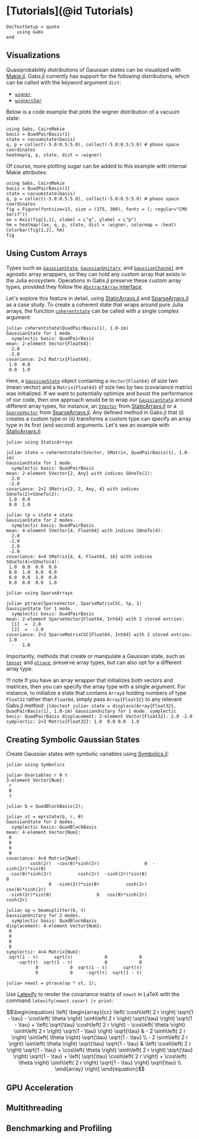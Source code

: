 # [Tutorials](@id Tutorials)

```@meta
DocTestSetup = quote
    using Gabs
end
```

## Visualizations

Quasiprobability distributions of Gaussian states can be visualized with [Makie.jl](https://github.com/MakieOrg/Makie.jl). Gabs.jl
currently has support for the following distributions, which can be called with the keyword argument `dist`:
- [`wigner`](@ref)
- [`wignerchar`](@ref)

Below is a code example that plots the wigner distribution of a vacuum state:
```@example
using Gabs, CairoMakie
basis = QuadPairBasis(1)
state = vacuumstate(basis)
q, p = collect(-5.0:0.5:5.0), collect(-5.0:0.5:5.0) # phase space coordinates
heatmap(q, p, state, dist = :wigner)
```
Of course, more plotting sugar can be added to this example with internal Makie attributes:
```@example
using Gabs, CairoMakie
basis = QuadPairBasis(1)
state = vacuumstate(basis)
q, p = collect(-5.0:0.5:5.0), collect(-5.0:0.5:5.0) # phase space coordinates
fig = Figure(fontsize=15, size = (375, 300), fonts = (; regular="CMU Serif"))
ax = Axis(fig[1,1], xlabel = L"q", ylabel = L"p")
hm = heatmap!(ax, q, p, state, dist = :wigner, colormap = :heat)
Colorbar(fig[1,2], hm)
fig
```
## Using Custom Arrays

Types such as [`GaussianState`](@ref), [`GaussianUnitary`](@ref), and
[`GaussianChannel`](@ref) are agnostic array wrappers, so they can hold any custom array that exists
in the Julia ecosystem. Operations in Gabs.jl preserve these custom array types, provided they
follow the [`AbstractArray` interface](https://docs.julialang.org/en/v1/manual/interfaces/#man-interface-array).

Let's explore this feature in detail, using [StaticArrays.jl](https://github.com/JuliaArrays/StaticArrays.jl) and [SparseArrays.jl](https://github.com/JuliaSparse/SparseArrays.jl) as a case study. To create a coherent state that wraps around pure Julia arrays, the function
[`coherentstate`](@ref) can be called with a single complex argument:
```jldoctest
julia> coherentstate(QuadPairBasis(1), 1.0-im)
GaussianState for 1 mode.
  symplectic basis: QuadPairBasis
mean: 2-element Vector{Float64}:
  2.0
 -2.0
covariance: 2×2 Matrix{Float64}:
 1.0  0.0
 0.0  1.0
```
Here, a [`GaussianState`](@ref) object containing a `Vector{Float64}` of size two (mean vector)
and a `Matrix{Float64}` of size two by two (covariance matrix) was initialized. If we want to potentially optimize and boost the performance of our code,
then one approach would be to wrap our [`GaussianState`](@ref) around different array types, for instance, an [`SVector`](https://juliaarrays.github.io/StaticArrays.jl/stable/api/#StaticArraysCore.SVector) from [StaticArrays.jl](https://github.com/JuliaArrays/StaticArrays.jl) or a [`SparseVector`](https://docs.julialang.org/en/v1/stdlib/SparseArrays/#SparseArrays.SparseVector) from [SparseArrays.jl](https://github.com/JuliaSparse/SparseArrays.jl). Any defined method in Gabs.jl that (i) creates a custom type or (ii) transforms a custom type
can specify an array type in its first (and second) arguments. Let's see an example with [StaticArrays.jl](https://github.com/JuliaArrays/StaticArrays.jl):
```jldoctest
julia> using StaticArrays

julia> state = coherentstate(SVector, SMatrix, QuadPairBasis(1), 1.0-im)
GaussianState for 1 mode.
  symplectic basis: QuadPairBasis
mean: 2-element SVector{2, Any} with indices SOneTo(2):
  2.0
 -2.0
covariance: 2×2 SMatrix{2, 2, Any, 4} with indices SOneTo(2)×SOneTo(2):
 1.0  0.0
 0.0  1.0

julia> tp = state ⊗ state
GaussianState for 2 modes.
  symplectic basis: QuadPairBasis
mean: 4-element SVector{4, Float64} with indices SOneTo(4):
  2.0
 -2.0
  2.0
 -2.0
covariance: 4×4 SMatrix{4, 4, Float64, 16} with indices SOneTo(4)×SOneTo(4):
 1.0  0.0  0.0  0.0
 0.0  1.0  0.0  0.0
 0.0  0.0  1.0  0.0
 0.0  0.0  0.0  1.0

julia> using SparseArrays

julia> ptrace(SparseVector, SparseMatrixCSC, tp, 1)
GaussianState for 1 mode.
  symplectic basis: QuadPairBasis
mean: 2-element SparseVector{Float64, Int64} with 2 stored entries:
  [1]  =  2.0
  [2]  =  -2.0
covariance: 2×2 SparseMatrixCSC{Float64, Int64} with 2 stored entries:
 1.0   ⋅ 
  ⋅   1.0
```
Importantly, methods that create or manipulate a Gaussian state, such as [`tensor`](@ref) and [`ptrace`](@ref), preserve array types, but can also opt for a different array type.

!!! note
    If you have an array wrapper that initializes both vectors
    and matrices, then you can specify the array type with a single argument. For instance, to initialize a state that contains `Array`s holding numbers of type `Float32` rather
    than `Float64`, simply pass `Array{Float32}` to any relevant Gabs.jl method:
    ```jldoctest
    julia> state = displace(Array{Float32}, QuadPairBasis(1), 1.0-im)
    GaussianUnitary for 1 mode.
      symplectic basis: QuadPairBasis
    displacement: 2-element Vector{Float32}:
      2.0
     -2.0
    symplectic: 2×2 Matrix{Float32}:
     1.0  0.0
     0.0  1.0
    ```

## Creating Symbolic Gaussian States

Create Gaussian states with symbolic variables using [Symbolics.jl](https://github.com/JuliaSymbolics/Symbolics.jl):

```jldoctest
julia> using Symbolics

julia> @variables r θ τ
3-element Vector{Num}:
 r
 θ
 τ

julia> b = QuadBlockBasis(2);

julia> st = eprstate(b, r, θ)
GaussianState for 2 modes.
  symplectic basis: QuadBlockBasis
mean: 4-element Vector{Num}:
 0
 0
 0
 0
covariance: 4×4 Matrix{Num}:
         cosh(2r)  -cos(θ)*sinh(2r)                 0  -sinh(2r)*sin(θ)
 -cos(θ)*sinh(2r)          cosh(2r)  -sinh(2r)*sin(θ)                 0
                0  -sinh(2r)*sin(θ)          cosh(2r)   cos(θ)*sinh(2r)
 -sinh(2r)*sin(θ)                 0   cos(θ)*sinh(2r)          cosh(2r)

julia> op = beamsplitter(b, τ)
GaussianUnitary for 2 modes.
  symplectic basis: QuadBlockBasis
displacement: 4-element Vector{Num}:
 0
 0
 0
 0
symplectic: 4×4 Matrix{Num}:
 sqrt(1 - τ)      sqrt(τ)            0            0
    -sqrt(τ)  sqrt(1 - τ)            0            0
           0            0  sqrt(1 - τ)      sqrt(τ)
           0            0     -sqrt(τ)  sqrt(1 - τ)

julia> newst = ptrace(op * st, 1);
```

Use [Latexify](https://github.com/korsbo/Latexify.jl) to render the covariance matrix of `newst` in LaTeX with the command `latexify(newst.covar) |> print`:

```math
\begin{equation}
\left[
\begin{array}{cc}
\left( \cosh\left( 2 r \right) \sqrt{1 - \tau} - \cos\left( \theta \right) \sinh\left( 2 r \right) \sqrt{\tau} \right) \sqrt{1 - \tau} + \left( \sqrt{\tau} \cosh\left( 2 r \right) - \cos\left( \theta \right) \sinh\left( 2 r \right) \sqrt{1 - \tau} \right) \sqrt{\tau} &  - 2 \sinh\left( 2 r \right) \sin\left( \theta \right) \sqrt{\tau} \sqrt{1 - \tau} \\
 - 2 \sinh\left( 2 r \right) \sin\left( \theta \right) \sqrt{\tau} \sqrt{1 - \tau} & \left( \cosh\left( 2 r \right) \sqrt{1 - \tau} + \cos\left( \theta \right) \sinh\left( 2 r \right) \sqrt{\tau} \right) \sqrt{1 - \tau} + \left( \sqrt{\tau} \cosh\left( 2 r \right) + \cos\left( \theta \right) \sinh\left( 2 r \right) \sqrt{1 - \tau} \right) \sqrt{\tau} \\
\end{array}
\right]
\end{equation}
```

## GPU Acceleration

## Multithreading

## Benchmarking and Profiling

